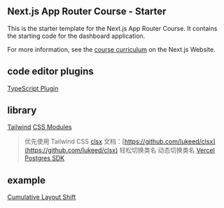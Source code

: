 ## Next.js App Router Course - Starter

This is the starter template for the Next.js App Router Course. It contains the starting code for the dashboard application.

For more information, see the [course curriculum](https://nextjs.org/learn) on the Next.js Website.


## code editor plugins
[TypeScript Plugin](https://nextjs.org/docs/app/building-your-application/configuring/typescript#typescript-plugin)

## library
[Tailwind](https://tailwindcss.com/)
[CSS Modules](https://nextjs.org/docs/pages/building-your-application/styling)
> 优先使用 Tailwind CSS
[clsx](https://www.npmjs.com/package/clsx) 文档：[https://github.com/lukeed/clsx](https://github.com/lukeed/clsx)
> 轻松切换类名 动态切换类名
[Vercel Postgres SDK](https://vercel.com/docs/storage/vercel-postgres/sdk)

## example
[Cumulative Layout Shift](https://web.dev/articles/cls?hl=zh-cn)

